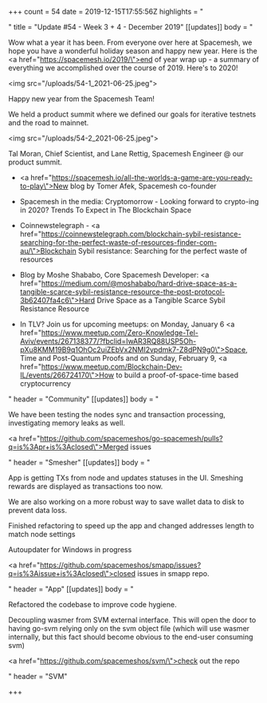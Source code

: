 +++
count = 54
date = 2019-12-15T17:55:56Z
highlights = "<p></p>"
title = "Update #54 - Week 3 + 4 - December 2019"
[[updates]]
body = "<p>Wow what a year it has been. From everyone over here at Spacemesh, we hope you have a wonderful holiday season and happy new year. Here is the <a href=\"https://spacemesh.io/2019/\">end of year wrap up</a> - a summary of everything we accomplished over the course of 2019. Here's to 2020!</p><p><img src=\"/uploads/54-1_2021-06-25.jpeg\"></p><p>Happy new year from the Spacemesh Team!</p><p>We held a product summit where we defined our goals for iterative testnets and the road to mainnet.</p><p><img src=\"/uploads/54-2_2021-06-25.jpeg\"></p><p>Tal Moran, Chief Scientist, and Lane Rettig, Spacemesh Engineer @ our product summit.</p><ul><li><p><a href=\"https://spacemesh.io/all-the-worlds-a-game-are-you-ready-to-play\">New blog by Tomer Afek, Spacemesh co-founder</a></p></li><li><p>Spacemesh in the media: Cryptomorrow - Looking forward to crypto-ing in 2020? Trends To Expect in The Blockchain Space</p></li><li><p>Coinnewstelegraph - <a href=\"https://coinnewstelegraph.com/blockchain-sybil-resistance-searching-for-the-perfect-waste-of-resources-finder-com-au/\">Blockchain Sybil resistance: Searching for the perfect waste of resources</a></p></li><li><p>Blog by Moshe Shababo, Core Spacemesh Developer: <a href=\"https://medium.com/@moshababo/hard-drive-space-as-a-tangible-scarce-sybil-resistance-resource-the-post-protocol-3b62407fa4c6\">Hard Drive Space as a Tangible Scarce Sybil Resistance Resource</a></p></li><li><p>In TLV? Join us for upcoming meetups: on Monday, January 6 <a href=\"https://www.meetup.com/Zero-Knowledge-Tel-Aviv/events/267138377/?fbclid=IwAR3RQ88USP5Oh-pXu8KMM19B9q1OhOc2uiZEbVx2NMI2vpdmk7-Z8dPN9g0\">Space, Time and Post-Quantum Proofs</a> and on Sunday, February 9, <a href=\"https://www.meetup.com/Blockchain-Dev-IL/events/266724170\">How to build a proof-of-space-time based cryptocurrency</a></p></li></ul>"
header = "Community"
[[updates]]
body = "<p>We have been testing the nodes sync and transaction processing, investigating memory leaks as well.</p><p><a href=\"https://github.com/spacemeshos/go-spacemesh/pulls?q=is%3Apr+is%3Aclosed\">Merged issues</a></p>"
header = "Smesher"
[[updates]]
body = "<p>App is getting TXs from node and updates statuses in the UI. Smeshing rewards are displayed as transactions too now.</p><p>We are also working on a more robust way to save wallet data to disk to prevent data loss.</p><p>Finished refactoring to speed up the app and changed addresses length to match node settings</p><p>Autoupdater for Windows in progress</p><p><a href=\"https://github.com/spacemeshos/smapp/issues?q=is%3Aissue+is%3Aclosed\">closed issues in smapp repo.</a></p>"
header = "App"
[[updates]]
body = "<p>Refactored the codebase to improve code hygiene.</p><p>Decoupling wasmer from SVM external interface. This will open the door to having go-svm relying only on the svm object file (which will use wasmer internally, but this fact should become obvious to the end-user consuming svm)</p><p><a href=\"https://github.com/spacemeshos/svm/\">check out the repo</a></p>"
header = "SVM"

+++
